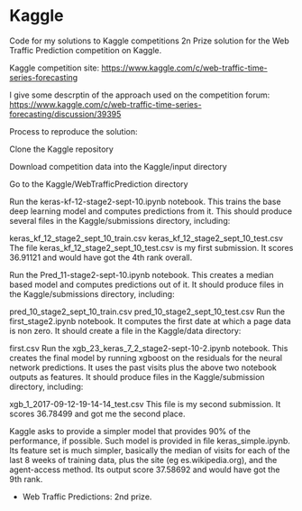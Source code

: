 # Kaggle

Code for my solutions to Kaggle competitions
2n Prize solution for the Web Traffic Prediction competition on Kaggle.

Kaggle competition site: https://www.kaggle.com/c/web-traffic-time-series-forecasting

I give some descrptin of the approach used on the competition forum: https://www.kaggle.com/c/web-traffic-time-series-forecasting/discussion/39395

Process to reproduce the solution:

Clone the Kaggle repository

Download competition data into the Kaggle/input directory

Go to the Kaggle/WebTrafficPrediction directory

Run the keras-kf-12-stage2-sept-10.ipynb notebook. This trains the base deep learning model and computes predictions from it. This should produce several files in the Kaggle/submissions directory, including:

keras_kf_12_stage2_sept_10_train.csv
keras_kf_12_stage2_sept_10_test.csv
The file keras_kf_12_stage2_sept_10_test.csv is my first submission. It scores 36.91121 and would have got the 4th rank overall.

Run the Pred_11-stage2-sept-10.ipynb notebook. This creates a median based model and computes predictions out of it. It should produce files in the Kaggle/submissions directory, including:

pred_10_stage2_sept_10_train.csv
pred_10_stage2_sept_10_test.csv
Run the first_stage2.ipynb notebook. It computes the first date at which a page data is non zero. It should create a file in the Kaggle/data directory:

first.csv
Run the xgb_23_keras_7_2_stage2-sept-10-2.ipynb notebook. This creates the final model by running xgboost on the residuals for the neural network predictions. It uses the past visits plus the above two notebook outputs as features. It should produce files in the Kaggle/submission directory, including:

xgb_1_2017-09-12-19-14-14_test.csv
This file is my second submission. It scores 36.78499 and got me the second place.

Kaggle asks to provide a simpler model that provides 90% of the performance, if possible. Such model is provided in file keras_simple.ipynb. Its feature set is much simpler, basically the median of visits for each of the last 8 weeks of training data, plus the site (eg es.wikipedia.org), and the agent-access method. Its output score 37.58692 and would have got the 9th rank.
* Web Traffic Predictions: 2nd prize.
